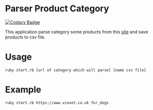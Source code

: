 # Parser Product Category
[![Codacy Badge](https://api.codacy.com/project/badge/Grade/b50eaf1b863246f48eb2c8271294bb76)](https://www.codacy.com/app/Kennnedu/parser_product_category?utm_source=github.com&amp;utm_medium=referral&amp;utm_content=Kennnedu/parser_product_category&amp;utm_campaign=Badge_Grade)

This application parse category some products from this [site](https://www.viovet.co.uk) and save products to csv file.

# Usage

	ruby start.rb [url of category which will parse] [name csv file]

# Example

	ruby start.rb https://www.viovet.co.uk for_dogs
